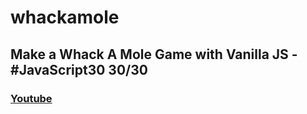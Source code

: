 # whackamole
## Make a Whack A Mole Game with Vanilla JS - #JavaScript30 30/30

### [Youtube](https://www.youtube.com/watch?v=toNFfAaWghU&list=PLu8EoSxDXHP6CGK4YVJhL_VWetA865GOH&index=30)

